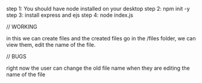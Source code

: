 step 1: You should have node installed on your desktop
step 2: npm init -y
step 3: install express and ejs
step 4: node index.js


// WORKING

in this we can create files and the created files go in the /files folder, we can view them, edit the name of the file.

// BUGS

right now the user can change the old file name when they are editing the name of the file
